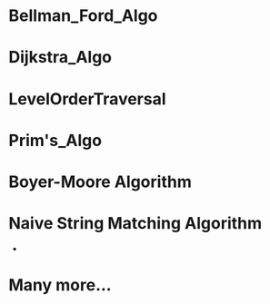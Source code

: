 # Bellman_Ford_Algo
# Dijkstra_Algo
# LevelOrderTraversal
# Prim's_Algo
# Boyer-Moore Algorithm
# Naive String Matching Algorithm
- <a href="https://github.com/grraghav120/Algorithms/blob/3a81e34861bf5e3af9a8dc7470c88c5b5ee882a4/Naive%20string%20matching%20algo.cpp"></a>
# Many more...
